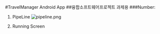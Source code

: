 #TravelManager Android App
##융합소프트웨어프로젝트 과제용
###Number:
1. PipeLine
![pipeline.png]()

2. Running Screen
